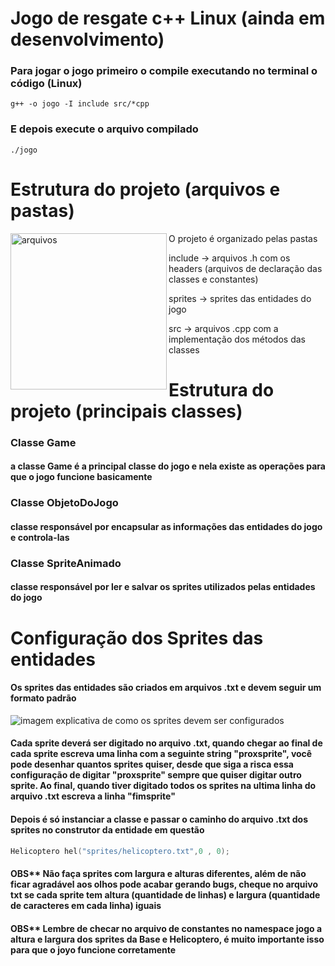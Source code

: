 # Jogo de resgate c++ Linux (ainda em desenvolvimento)
### Para jogar o jogo primeiro o compile executando no terminal o código (Linux)
```shell
g++ -o jogo -I include src/*cpp
```

### E depois execute o arquivo compilado
```shell
./jogo
```

# Estrutura do projeto (arquivos e pastas)
<div>
<img src="https://github.com/JoaoPauloFialho/imagens/blob/main/pastas.png" alt="arquivos" align="left" width="250rem"/>
<p>O projeto é organizado pelas pastas</p>
<p>include -> arquivos .h com os headers (arquivos de declaração das classes e constantes)</p>
<p>sprites -> sprites das entidades do jogo</p>
<p>src -> arquivos .cpp com a implementação dos métodos das classes</p>
<div/>

# Estrutura do projeto (principais classes)

### Classe Game
#### a classe Game é a principal classe do jogo e nela existe as operações para que o jogo funcione basicamente

### Classe ObjetoDoJogo
#### classe responsável por encapsular as informações das entidades do jogo e controla-las

### Classe SpriteAnimado
#### classe responsável por ler e salvar os sprites utilizados pelas entidades do jogo

# Configuração dos Sprites das entidades
#### Os sprites das entidades são criados em arquivos .txt e devem seguir um formato padrão
![imagem explicativa de como os sprites devem ser configurados](https://github.com/JoaoPauloFialho/imagens/blob/main/helicoptero.png)
#### Cada sprite deverá ser digitado no arquivo .txt, quando chegar ao final de cada sprite escreva uma linha com a seguinte string "proxsprite", você pode desenhar quantos sprites quiser, desde que siga a risca essa  configuração de digitar "proxsprite" sempre que quiser digitar outro sprite. Ao final, quando tiver digitado todos os sprites na ultima linha do arquivo .txt escreva a linha "fimsprite"

#### Depois é só instanciar a classe e passar o caminho do arquivo .txt dos sprites no construtor da entidade em questão

```c++
Helicoptero hel("sprites/helicoptero.txt",0 , 0);
```

#### OBS** Não faça sprites com largura e alturas diferentes, além de não ficar agradável aos olhos pode acabar gerando bugs, cheque no arquivo txt se cada sprite tem altura (quantidade de linhas) e largura (quantidade de caracteres em cada linha) iguais

#### OBS** Lembre de checar no arquivo de constantes no namespace jogo a altura e largura dos sprites da Base e Helicoptero, é muito importante isso para que o joyo funcione corretamente

